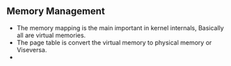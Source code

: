 ****Memory Management****
---

 * The memory mapping is the main important in kernel internals, Basically all are virtual memories. 
 * The page table is convert the virtual memory to physical memory or Viseversa.
 * 
